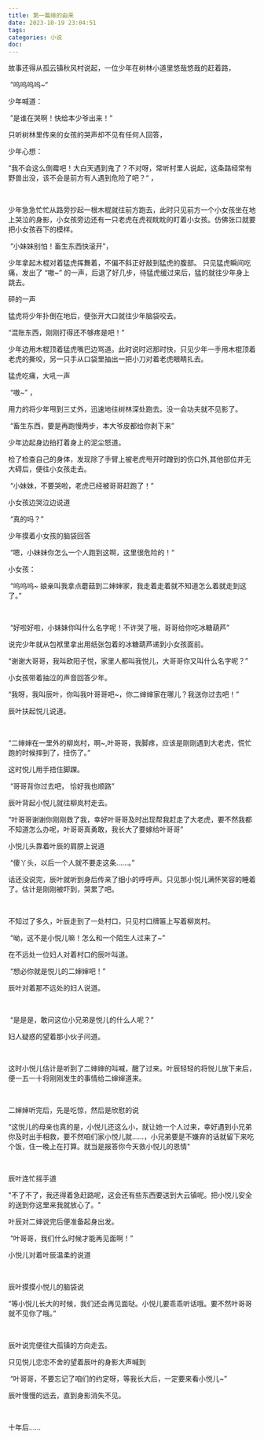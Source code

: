 ```yaml
---
title: 第一篇缘的由来
date: 2023-10-19 23:04:51
tags:
categories: 小说
doc:
---
```


​	故事还得从孤云镇秋风村说起，一位少年在树林小道里悠哉悠哉的赶着路，

​					 ”呜呜呜呜~“       

少年喊道：

​					”是谁在哭啊！快给本少爷出来！“  

  只听树林里传来的女孩的哭声却不见有任何人回答，

少年心想：

​					”我不会这么倒霉吧！大白天遇到鬼了？不对呀，常听村里人说起，这条路经常有野兽出没，该不会是前方有人遇到危险了吧？“  ，

<br />

少年急急忙忙从路旁抄起一根木棍就往前方跑去，此时只见前方一个小女孩坐在地上哭泣的身影，小女孩旁边还有一只老虎在虎视眈眈的盯着小女孩。仿佛张口就要把小女孩吞下的模样。

​						“小妹妹别怕！畜生东西快滚开”，

少年拿起木棍对着猛虎挥舞着，不偏不斜正好敲到猛虎的腹部。 只见猛虎瞬间吃痛，发出了  “嗷~”  的一声，后退了好几步，待猛虎缓过来后，猛的就往少年身上跳去。

砰的一声

猛虎将少年扑倒在地后，便张开大口就往少年脑袋咬去。

“混账东西，刚刚打得还不够疼是吧！”

少年边用木棍顶着猛虎嘴巴边骂道。此时说时迟那时快，只见少年一手用木棍顶着老虎的撕咬，另一只手从口袋里抽出一把小刀对着老虎眼睛扎去。

猛虎吃痛，大吼一声 

​					“嗷~” ，

用力的将少年甩到三丈外，迅速地往树林深处跑去。没一会功夫就不见影了。

​					“畜生东西，要是再跑慢两步，本大爷皮都给你剥下来”  

少年边起身边拍打着身上的泥尘怒道。

检了检查自己的身体，发现除了手臂上被老虎甩开时蹭到的伤口外,其他部位并无大碍后，便往小女孩走去。

​					“小妹妹，不要哭啦，老虎已经被哥哥赶跑了！” 

小女孩边哭泣边说道

​					“真的吗？”

少年摸着小女孩的脑袋回答

​					“嗯，小妹妹你怎么一个人跑到这啊，这里很危险的！“

小女孩：					

​					“呜呜呜~     娘亲叫我拿点蘑菇到二婶婶家，我走着走着就不知道怎么着就走到这了。”

<br />

​					“好啦好啦，小妹妹你叫什么名字呢！不许哭了哦，哥哥给你吃冰糖葫芦”  

说完少年就从包袱里拿出用纸张包着的冰糖葫芦递到小女孩面前。

​					“谢谢大哥哥，我叫欧阳子悦，家里人都叫我悦儿，大哥哥你又叫什么名字呢？”   

小女孩带着抽泣的声音回答少年。

​					“我呀，我叫辰叶，你叫我叶哥哥吧~，你二婶婶家在哪儿？我送你过去吧！”

辰叶扶起悦儿说道。

<br />

​				“二婶婶在一里外的柳岚村，啊~,叶哥哥，我脚疼，应该是刚刚遇到大老虎，慌忙跑的时候摔到了，扭伤了。”

这时悦儿用手捂住脚踝。

​				“哥哥背你过去吧， 恰好我也顺路”

辰叶背起小悦儿就往柳岚村走去。

​				“叶哥哥谢谢你刚刚救了我，幸好叶哥哥及时出现帮我赶走了大老虎，要不然我都不知道怎么办呢，叶哥哥真勇敢，我长大了要嫁给叶哥哥”

小悦儿头靠着叶辰的肩膀上说道

​				“傻丫头，以后一个人就不要走这条……。”

话还没说完，辰叶就听到身后传来了细小的呼呼声。只见那小悦儿满怀笑容的睡着了。估计是刚刚被吓到，哭累了吧。

<br />

  不知过了多久，叶辰走到了一处村口，只见村口牌匾上写着柳岚村。

​				“呦，这不是小悦儿嘛！怎么和一个陌生人过来了~”

在不远处一位妇人对着村口的辰叶叫道。

​				“想必你就是悦儿的二婶婶吧！”

辰叶对着那不远处的妇人说道。

<br />

​				“是是是，敢问这位小兄弟是悦儿的什么人呢？”

妇人疑惑的望着那小伙子问道。

<br />

这时小悦儿估计是听到了二婶婶的叫喊，醒了过来。叶辰轻轻的将悦儿放下来后，便一五一十将刚刚发生的事情给二婶婶道来。

<br />

二婶婶听完后，先是吃惊，然后是欣慰的说

​				“这悦儿的母亲也真的是，小悦儿还这么小，就让她一个人过来，幸好遇到小兄弟你及时出手相救，要不然咱们家小悦儿就……，小兄弟要是不嫌弃的话就留下来吃个饭，住一晚上在打算。就当是报答你今天救小悦儿的恩情"

<br />

辰叶连忙摇手道

​				"不了不了，我还得着急赶路呢，这会还有些东西要送到大云镇呢。把小悦儿安全的送到你这里来我就放心了。"

叶辰对二婶说完后便准备起身出发。

​				“叶哥哥，我们什么时候才能再见面啊！”

小悦儿对着叶辰温柔的说道

<br />

辰叶摸摸小悦儿的脑袋说

​				“等小悦儿长大的时候，我们还会再见面哒。小悦儿要乖乖听话哦。要不然叶哥哥就不见你了哦。”

<br />

辰叶说完便往大孤镇的方向走去。

只见悦儿恋恋不舍的望着辰叶的身影大声喊到

​				“叶哥哥，不要忘记了咱们的约定呀，等我长大后，一定要来看小悦儿~”

辰叶慢慢的远去，直到身影消失不见。

<br />

十年后……









​	